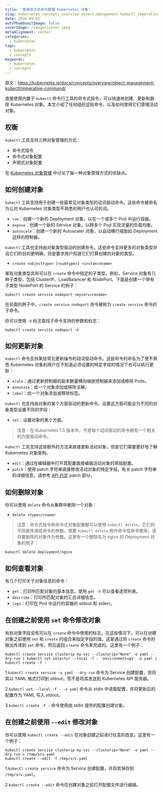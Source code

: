 ```yaml
---
title: '使用命令式命令管理 Kubernetes 对象'
slug: kubernetes_concepts_overview_object-management-kubectl_imperative-command
date: 2018-09-02
autoThumbnailImage: false
coverImage: /images/cover.jpeg
metaAlignment: center
categories:
  - kubernetes
tags:
  - kubernetes
  - concepts
keywords:
  - kubernetes
  - concepts
---
```


原文：https://kubernetes.io/docs/concepts/overview/object-management-kubectl/imperative-command/

直接使用内置于 `kubectl` 命令行工具的命令式指令，可以快速地创建、更新和删除 Kubernetes 对象。本文介绍了任何组织这些命令，以及如何使用它们管理活动对象。

<!--more-->

## 权衡

`kubectl` 工具支持三种对象管理的方式：

- 命令式指令
- 命令式对象配置
- 声明式对象配置

在 [Kubernetes 对象管理](https://kubernetes.io/docs/concepts/overview/object-management-kubectl/overview/) 中讨论了每一种对象管理方式的优缺点。

## 如何创建对象

`kubectl` 工具支持用于创建一些最常见对象类型的动词驱动命令。这些命令被命名为让对 Kubernetes 对象类型不熟悉的用户也认可的词。

- `run`：创建一个新的 Deployment 对象，以在一个或多个 Pod 中运行容器。
- `expose`：创建一个新的 Service 对象，以跨多个 Pod 实现流量的负载均衡。
- `autoscale`：创建一个新的 Autoscaler 对象，以自动横行缩放如 Deployment 这样的控制器。

`kubectl` 工具也支持由对象类型驱动的创建命令。这些命令支持更多的对象类型并且它们的目的更明确，但是要求用户知道它们打算创建的对象的类型。

- `create <objecttype> [<subtype>] <instancename>`

某些对象类型具有可以在 `create` 命令中指定的子类型。例如，Service 对象有几种子类型，包括 ClusterIP、LoadBalancer 和 NodePort。下面是创建一个带有子类型 NodePort 的 Service 的例子：

```shell
kubectl create service nodeport <myservicename>
```

在前面的例子中，`create service nodeport` 命令被称为 `create service` 命令的子命令。

你可以使用 `-h` 标志查找子命令支持的参数和标志：

```shell
kubectl create service nodeport -h
```

## 如何更新对象

`kubectl` 命令支持某些常见更新操作的动词驱动命令。这些命令的命名为了使不熟悉 Kubernetes 对象的用户在不知道必须设置的特定字段的情况下也可以执行更新：

- `scale`：通过更新控制器的副本数量横向缩放控制器来添加或移除 Pods。
- `annotate`：给一个对象添加或移除注解。
- `label`：给一个对象添加或移除标签。

`kubectl` 也支持由对象的某个方面驱动的更新命令。设置这方面可能会为不同的对象类型设置不同的字段：

- `set`：设置对象的某个方面。

> 注意：在 Kubernetes 1.5 版本中，不是每个动词驱动的命令都有一个相关的方面驱动命令。

`kubectl` 工具支持这些额外的方法来直接更新活动对象，但是它们需要更好地了解 Kubernetes 对象架构。

- `edit`：通过在编辑器中打开其配置直接编辑活动对象的原始配置。
- `patch`：使用 patch 字符串直接修改活动对象的特定字段。有关 patch 字符串的详细信息，请参考 [API 约定](https://git.k8s.io/community/contributors/devel/api-conventions.md#patch-operations) patch 部分。

## 如何删除对象

你可以使用 `delete` 命令从集群中删除一个对象：

- `delete <type>/<name>`

> 注意：命令式指令和命令式对象配置都可以使用 `kubectl delete`。它们的不同是传递给命令的参数。想要 `kubectl delete` 用作命令性命令使用，请将要删除的对象作为参数。这里有一个删除名为 nginx 的 Deployment 对象的例子：

```shell
kubectl delete deployment/nginx
```

## 如何查看对象

有几个打印关于对象信息的命令：

- `get`：打印所匹配对象的基本信息。使用 `get -h` 可以查看选项列表。
- `describe`：打印所匹配对象的汇总详细信息。
- `logs`：打印在 Pod 中运行的容器的 stdout 和 stderr。

## 在创建之前使用 `set` 命令修改对象

有些对象字段没有可以在 `create` 命令中使用的标志。在这些情况下，可以在创建对象之前使用 `set` 和 `create` 的组合来指定字段的值。这是通过将 `create` 命令的输出传递到 `set` 命令，然后返回 `create` 命令来完成的。这里有一个例子：

```shell
kubectl create service clusterip my-svc --clusterip="None" -o yaml --dry-run | kubectl set selector --local -f - 'environment=qa' -o yaml | kubectl create -f -
```

1.`kubectl create service -o yaml --dry-run` 命令为 Service 创建配置，但将其以 YAML 格式打印到 stdout，而不是将其发送到 Kubernetes API 服务器。

2.`kubectl set --local -f - -o yaml` 命令从 stdin 中读取配置，并将更新后的配置作为 YAML 写入 stdout。

3.`kubectl create -f -` 命令使用由 stdin 提供的配置创建对象。

## 在创建之前使用 `--edit` 修改对象

你可以使用 `kubectl create --edit` 在对象创建之前进行任意的改变。这里有一个例子：

```shell
kubectl create service clusterip my-svc --clusterip="None" -o yaml --dry-run > /tmp/srv.yaml
kubectl create --edit -f /tmp/srv.yaml
```

1.`kubectl create service` 命令为 Service 创建配置，并将其保存到 `/tmp/srv.yaml`。

2.`kubectl create --edit` 命令在创建对象之前打开配置文件进行编辑。
